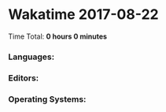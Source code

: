 # Wakatime 2017-08-22

Time Total: **0 hours 0 minutes**

### Languages:

### Editors:

### Operating Systems:

